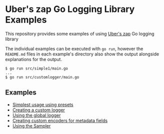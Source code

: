 # Uber's zap Go Logging Library Examples

This repository provides some examples of using [Uber's zap](https://github.com/uber-go/zap) Go logging library

The individual examples can be executed with `go run`, however the `README.md` files in each example's directory also show the output alongside explanations for the output.

```console
$ go run src/simple1/main.go
...
$ go run src/customlogger/main.go
```

## Examples

* [Simplest usage using presets](./src/simple1)
* [Creating a custom logger](./src/customlogger)
* [Using the global logger](./src/globallogger)
* [Creating custom encoders for metadata fields](./src/customencoder)
* [Using the Sampler](./src/sampler)